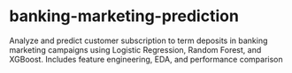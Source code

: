 # banking-marketing-prediction
Analyze and predict customer subscription to term deposits in banking marketing campaigns using Logistic Regression, Random Forest, and XGBoost. Includes feature engineering, EDA, and performance comparison
